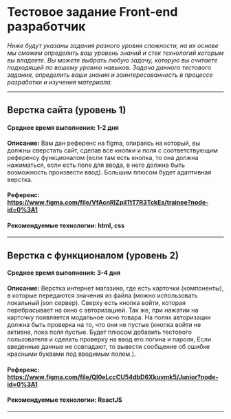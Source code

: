 # Тестовое задание Front-end разработчик
*Ниже будут указаны задания разного уровня сложности, на их основе мы сможем определить ваш уровень знаний и стек технологий которым вы владеете. Вы можете выбрать любую задачу, которую вы считаете подходящей по вашему уровню навыков. Задача данного тестового задания, определить ваши знания и заинтересованность в процессе разработки и изучения материала.*
___
## Верстка сайта (уровень 1)
#### **Среднее время выполнения:** 1-2 дня
**Описание:** Вам дан референс на figma, опираясь на который, вы должны сверстать сайт, сделав все кнопки и поля с соответствующим референсу функционалом (если там есть кнопка, то она должна нажиматься, если есть поле для ввода, в него должна быть возможность произвести ввод). Большим плюсом будет адаптивная верстка.

#### **Референс:** https://www.figma.com/file/VfAcnRlZpiITtT7R3TckEs/trainee?node-id=0%3A1
#### **Рекомендуемые технологии:** html, css
___
## Верстка с функционалом (уровень 2)
#### **Среднее время выполнения:** 3-4 дня
**Описание:** Верстка интернет магазина, где есть карточки (компоненты), в которые передаются значения из файла (можно использовать локальный json сервер). Сверху есть кнопка войти, которая перебрасывает на окно с авторизацией. Так же, при нажатии на карточку появляется модальное окно товара. На полях авторизации должна быть проверка на то, что они не пустые (кнопка войти не активна, пока поля пустые. Будет плюсом добавить тестового пользователя и сделать проверку на ввод его логина и пароля, Если введенные данные не совпадают, то вывести сообщение об ошибке красными буквами под вводимым полем.). 

#### **Референс:** https://www.figma.com/file/QI0eLccCU54dbD6Xkuvmk5/Junior?node-id=0%3A1
#### **Рекомендуемые технологии:** ReactJS
___
